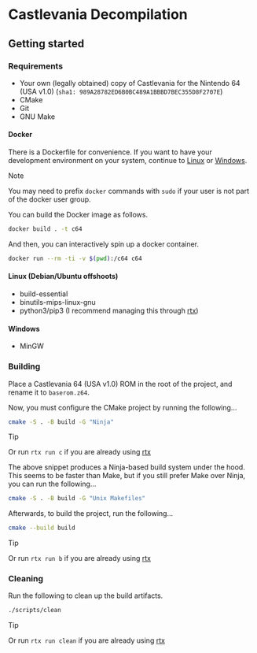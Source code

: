 # Castlevania Decompilation

## Getting started

### Requirements

- Your own (legally obtained) copy of Castlevania for the Nintendo 64 (USA v1.0) (`sha1: 989A28782ED6B0BC489A1BBBD7BEC355D8F2707E`)
- CMake
- Git
- GNU Make

#### Docker

There is a Dockerfile for convenience. If you want to have your
development environment on your system, continue to [Linux](#linux-debianubuntu-offshoots)
or [Windows](#windows).

> [!NOTE]
> You may need to prefix `docker` commands with `sudo`
> if your user is not part of the docker user group.

You can build the Docker image as follows.

```sh
docker build . -t c64
```

And then, you can interactively spin up a docker container.

```sh
docker run --rm -ti -v $(pwd):/c64 c64
```

#### Linux (Debian/Ubuntu offshoots)

- build-essential
- binutils-mips-linux-gnu
- python3/pip3 (I recommend managing this through [rtx][rtx])

#### Windows

- MinGW

### Building

Place a Castlevania 64 (USA v1.0) ROM in the root of the project, and rename it to `baserom.z64`.

Now, you must configure the CMake project by running the following...

```sh
cmake -S . -B build -G "Ninja"
```

> [!TIP]
> Or run `rtx run c` if you are already using [rtx][rtx]

The above snippet produces a Ninja-based build system under the hood. This seems to be faster than Make,
but if you still prefer Make over Ninja, you can run the following...

```sh
cmake -S . -B build -G "Unix Makefiles"
```

Afterwards, to build the project, run the following...

```sh
cmake --build build
```

> [!TIP]
> Or run `rtx run b` if you are already using [rtx][rtx]

### Cleaning

Run the following to clean up the build artifacts.

```sh
./scripts/clean
```

> [!TIP]
> Or run `rtx run clean` if you are already using [rtx][rtx]

[rtx]: https://github.com/jdx/rtx
